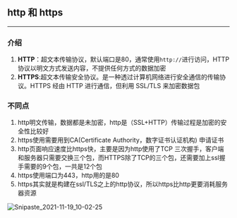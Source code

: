 ## http 和 https

---

### 介绍

1. **HTTP**：超文本传输协议，默认端口是80，通常使用`http://`进行访问，HTTP 协议以明文方式发送内容，不提供任何方式的数据加密
2. **HTTPS**:超文本传输安全协议。是一种透过计算机网络进行安全通信的传输协议。HTTPS 经由 HTTP 进行通信，但利用 SSL/TLS 来加密数据包

### 不同点

1. http明文传输，数据都是未加密，http是（SSL+HTTP）传输过程是加密的安全性比较好
2. https使用需要用到CA(Certificate Authority，数字证书认证机构) 申请证书
3. http页面响应速度比https快，主要是因为http使用了TCP 三次握手，客户端和服务器只需要交换三个包，而HTTPS除了TCP的三个包，还需要加上ssl握手需要的9个包，一共是12个包
4. https使用端口为443，http用的是80
5. https其实就是构建在ssl/TLS之上的http协议，所以https比http更要消耗服务器资源

![Snipaste_2021-11-19_10-02-25](E:\study\study\网络原理\image\Snipaste_2021-11-19_10-02-25.png)